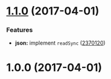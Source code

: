 <a name="1.1.0"></a>
# [1.1.0](https://github.com/alan-agius4/speedy-json-extends/compare/v1.0.2...v1.1.0) (2017-04-01)


### Features

* **json:** implement `readSync` ([2370120](https://github.com/alan-agius4/speedy-json-extends/commit/2370120))



<a name="1.0.0"></a>
# 1.0.0 (2017-04-01)



